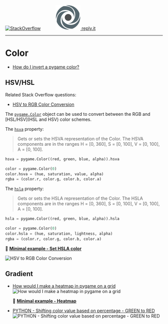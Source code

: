 [![StackOverflow](https://stackexchange.com/users/flair/7322082.png)](https://stackoverflow.com/users/5577765/rabbid76?tab=profile) &nbsp;&nbsp;&nbsp;&nbsp;&nbsp;&nbsp;&nbsp;&nbsp;&nbsp;&nbsp; [![reply.it](../../resource/logo/Repl_it_logo_80.png) reply.it](https://repl.it/repls/folder/PyGame%20Examples)

---

# Color

- [How do I invert a pygame color?](https://stackoverflow.com/questions/65041283/how-do-i-invert-a-pygame-color/65041334#65041334)

## HSV/HSL

Related Stack Overflow questions:

- [HSV to RGB Color Conversion](https://stackoverflow.com/questions/24852345/hsv-to-rgb-color-conversion)

The [`pygame.Color`](https://www.pygame.org/docs/ref/color.html#pygame.Color) object can be used to convert between the RGB and [HSL/HSV](HSL and HSV) color schemes.

The [`hsva`](https://www.pygame.org/docs/ref/color.html#pygame.Color.hsva) property:

> Gets or sets the HSVA representation of the Color. The HSVA components are in the ranges H = [0, 360], S = [0, 100], V = [0, 100], A = [0, 100].

```py
hsva = pygame.Color((red, green, blue, alpha)).hsva
```

```py
color = pygame.Color(0)
color.hsva = (hue, saturation, value, alpha)
rgba = (color.r, color.g, color.b, color.a)
```

The [`hsla`](https://www.pygame.org/docs/ref/color.html#pygame.Color.hsla) property:

> Gets or sets the HSLA representation of the Color. The HSLA components are in the ranges H = [0, 360], S = [0, 100], V = [0, 100], A = [0, 100].

```py
hsla = pygame.Color((red, green, blue, alpha)).hsla
```

```py
color = pygame.Color(0)
color.hsla = (hue, saturation, lightness, alpha)
rgba = (color.r, color.g, color.b, color.a)
```

:scroll: **[Minimal example - Set HSLA color](../../examples/minimal_examples/pygame_minimal_color_hsv_hsl.py)**

![HSV to RGB Color Conversion](https://i.stack.imgur.com/U314N.png)

## Gradient

- [How would I make a heatmap in pygame on a grid](https://stackoverflow.com/questions/55617119/how-would-i-make-a-heatmap-in-pygame-on-a-grid/55618024#55618024)  
  ![How would I make a heatmap in pygame on a grid](https://i.stack.imgur.com/4c4gB.gif)

  :scroll: **[Minimal example - Heatmap](../../examples/minimal_examples/pygame_minimal_color_gradient_1.py)**

- [PYTHON - Shifting color value based on percentage - GREEN to RED](https://stackoverflow.com/questions/65904437/python-shifting-color-value-based-on-percentage-green-to-red/65904561#65904561)  
  ![PYTHON - Shifting color value based on percentage - GREEN to RED](https://i.stack.imgur.com/Psxup.png)  

